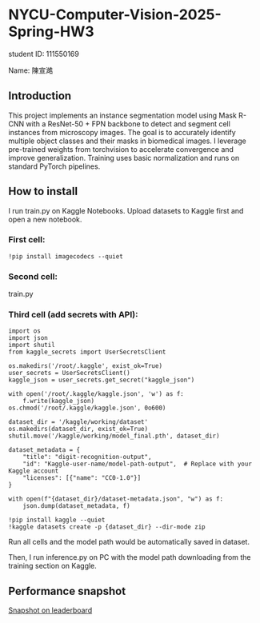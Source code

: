 # NYCU-Computer-Vision-2025-Spring-HW3
student ID: 111550169

Name: 陳宣澔

## Introduction
This project implements an instance segmentation model using Mask R-CNN with a ResNet-50 + FPN backbone to detect and segment cell instances from microscopy images. The goal is to accurately identify multiple object classes and their masks in biomedical images. I leverage pre-trained weights from torchvision to accelerate convergence and improve generalization. Training uses basic normalization and runs on standard PyTorch pipelines.

## How to install
I run train.py on Kaggle Notebooks.
Upload datasets to Kaggle first and open a new notebook.

### First cell:

    !pip install imagecodecs --quiet

### Second cell:

train.py

### Third cell (add secrets with API):

    import os
    import json
    import shutil
    from kaggle_secrets import UserSecretsClient
    
    os.makedirs('/root/.kaggle', exist_ok=True)
    user_secrets = UserSecretsClient()
    kaggle_json = user_secrets.get_secret("kaggle_json")
    
    with open('/root/.kaggle/kaggle.json', 'w') as f:
        f.write(kaggle_json)
    os.chmod('/root/.kaggle/kaggle.json', 0o600)
    
    dataset_dir = '/kaggle/working/dataset'
    os.makedirs(dataset_dir, exist_ok=True)
    shutil.move('/kaggle/working/model_final.pth', dataset_dir)
    
    dataset_metadata = {
        "title": "digit-recognition-output",
        "id": "Kaggle-user-name/model-path-output",  # Replace with your Kaggle account
        "licenses": [{"name": "CC0-1.0"}]
    }
    
    with open(f"{dataset_dir}/dataset-metadata.json", "w") as f:
        json.dump(dataset_metadata, f)
    
    !pip install kaggle --quiet
    !kaggle datasets create -p {dataset_dir} --dir-mode zip

Run all cells and the model path would be automatically saved in dataset.

Then, I run inference.py on PC with the model path downloading from the training section on Kaggle.

## Performance snapshot
[Snapshot on leaderboard](https://imgur.com/a/urPmtsm)
